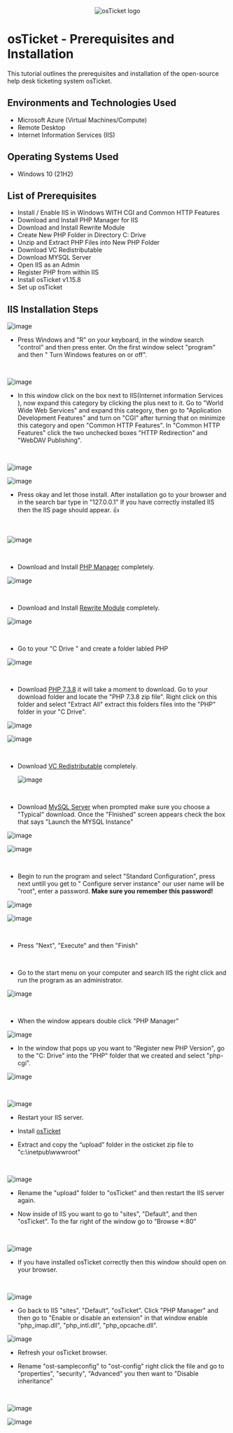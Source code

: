 <p align="center">
<img src="https://i.imgur.com/Clzj7Xs.png" alt="osTicket logo"/>
</p>

<h1>osTicket - Prerequisites and Installation</h1>
This tutorial outlines the prerequisites and installation of the open-source help desk ticketing system osTicket.<br />


<h2>Environments and Technologies Used</h2>

- Microsoft Azure (Virtual Machines/Compute)
- Remote Desktop
- Internet Information Services (IIS)

<h2>Operating Systems Used </h2>

- Windows 10</b> (21H2)

<h2>List of Prerequisites</h2>

- Install / Enable IIS in Windows WITH CGI and Common HTTP Features
- Download and Install PHP Manager for IIS
- Download and Install Rewrite Module
- Create New PHP Folder in Directory C: Drive
- Unzip and Extract PHP Files into New PHP Folder
- Download VC Redistributable
- Download MYSQL Server
- Open IIS as an Admin
- Register PHP from within IIS
- Install osTicket v1.15.8
- Set up osTicket

<h2>IIS Installation Steps</h2>

<p>

![image](https://github.com/Janelle888/osticket-prereqs/assets/142438143/6d4913fe-9d69-4c13-9c82-d4abe57c8863)


</p>
<p>
  
- Press Windows and "R" on your keyboard, in the window search "control" and then press enter. On the first window select "program" and then " Turn Windows features on or off".
</p>
<br />

<p>

![image](https://github.com/Janelle888/osticket-prereqs/assets/142438143/c56b1983-a64d-43c4-a067-6a3c9fc3ad82)


</p>
<p>

- In this window click on the box next to IIS(Internet information Services ), now expand this category by clicking the plus next to it. Go to "World Wide Web Services" and expand this category, then go to "Application Development Features" and turn on "CGI" after turning that on minimize this category and open "Common HTTP Features". In "Common HTTP Features" click the two unchecked boxes "HTTP Redirection" and "WebDAV Publishing".
</p>
<br />

<p>
  
![image](https://github.com/Janelle888/osticket-prereqs/assets/142438143/3b265151-381b-4a3b-b9e6-ca83f1cba41b)

</p>


<p>

![image](https://github.com/Janelle888/osticket-prereqs/assets/142438143/27ec9dda-01d4-4e21-883c-582e3ba3e88f)


<p>
<p>
  
- Press okay and let those install. After installation go to your browser and in the search bar type in "127.0.0.1" If you have correctly installed IIS then the IIS page should appear. </a>👍
<p>
<br />

<p>

![image](https://github.com/Janelle888/osticket-prereqs/assets/142438143/98fa1ed1-2437-4f9d-bcad-cd9a50c2f237)

<p>
<br />
  
<p>

<p>
  
- Download and Install [PHP Manager](https://drive.google.com/file/d/1RHsNd4eWIOwaNpj3JW4vzzmzNUH86wY_/view?usp=share_link) completely.
<p>

![image](https://github.com/Janelle888/osticket-prereqs/assets/142438143/370ac715-0732-4a1f-98b4-d7bbabb9a4c2)


<p>
<br />

<p>
  
- Download and Install [Rewrite Module](https://drive.google.com/file/d/1tIK9GZBKj1JyUP87eewxgdNqn9pZmVmY/view?usp=share_link) completely.
<p>

![image](https://github.com/Janelle888/osticket-prereqs/assets/142438143/a0f06db4-206e-4e4a-85a4-8a7aecb8c586)

<p>
<br />
  
<p>
  
- Go to your "C Drive " and create a folder labled PHP
<p>

![image](https://github.com/Janelle888/osticket-prereqs/assets/142438143/9f695f02-c1fd-4d53-a1af-363376f2d9a2)


<p>
<br />

<p>
  
- Download [PHP 7.3.8](https://drive.google.com/file/d/1snNMtLdCOpMtkCyD4mvl9yOOmvVIp9fP/view?usp=share_link) it will take a moment to download. Go to your download folder and locate the "PHP 7.3.8 zip file". Right click on this folder and select "Extract All" extract this folders files into the "PHP" folder in your "C Drive".

<p>

![image](https://github.com/Janelle888/osticket-prereqs/assets/142438143/c9f949c5-7435-477e-a177-9ec815788e8c)

<p>

![image](https://github.com/Janelle888/osticket-prereqs/assets/142438143/9dad33e2-caa5-4605-a434-73fdedb860a1)

<p>
<br />

<p>

- Download [VC Redistributable](https://drive.google.com/file/d/1s1OsGF3-ioO0_9LYizPRiVuIkb3lFJgH/view?usp=share_link) completely.
  <p>

  ![image](https://github.com/Janelle888/osticket-prereqs/assets/142438143/80920d5d-622b-4d2c-9de6-978d40dcd911)

  <p>
  <br />

  <p>

- Download [MySQL Server](https://drive.google.com/file/d/1_OWh9p7VQLcrB0q_V7qT8yHl0xo5gv7z/view?usp=share_link) when prompted make sure you choose a "Typical" download. Once the "FInished" screen appears check the box that says "Launch the MYSQL Instance"
  <p>

![image](https://github.com/Janelle888/osticket-prereqs/assets/142438143/40b0690d-eb0a-4364-b91d-ac88854255c9)

<p>
  
  ![image](https://github.com/Janelle888/osticket-prereqs/assets/142438143/5141589e-e2a5-4c78-bce2-5bc7829c97a2)

<p>
<br />
  
- Begin to run the program and select "Standard Configuration", press next untill you get to " Configure server instance" our user name will be "root", enter a password. <b>Make sure you remember this password!</b>

<p>

![image](https://github.com/Janelle888/osticket-prereqs/assets/142438143/aed886f1-bb3b-4ac6-ba9a-16a8331f2295)

<p>

![image](https://github.com/Janelle888/osticket-prereqs/assets/142438143/af511134-6382-45f0-80df-549ac54a7766)

<p>
<br \>
  
- Press "Next", "Execute" and then "Finish"

  <p>
  <br \>
- Go to the start menu on your computer and search IIS the right click and run the program as an administrator.

 <p>

![image](https://github.com/Janelle888/osticket-prereqs/assets/142438143/cfbd2fa7-5e7c-4a3a-a7dd-a687cff95405)

<p>
<br \>

- When the window appears double click "PHP Manager"

<p>

  ![image](https://github.com/Janelle888/osticket-prereqs/assets/142438143/99bd5f16-8f51-4705-afea-d0fe9b287f01)

  <p>

- In the window that pops up you want to "Register new PHP Version", go to the "C: Drive" into the "PHP" folder that we created and select "php-cgi".

  <p>

![image](https://github.com/Janelle888/osticket-prereqs/assets/142438143/786e0929-d192-41d1-b7f5-28bbf840c247)

<p>
<br \>

![image](https://github.com/Janelle888/osticket-prereqs/assets/142438143/dca0ab75-970b-4671-b94f-bdc9e887ac66) 

<p>

- Restart your IIS server.

- Install [osTicket](https://drive.google.com/file/d/1VeVXKlzHDRjeaVUL99ptq7qYbrbXdFxJ/view?usp=drive_link)

- Extract and copy the “upload” folder in the osticket zip file to "c:\inetpub\wwwroot"

  <p>
  <br \>

![image](https://github.com/Janelle888/osticket-prereqs/assets/142438143/2ef0d407-3b20-4971-8112-d3cf1c04480e)

<p>

- Rename the "upload" folder to "osTicket" and then restart the IIS server again.

- Now inside of IIS you want to go to "sites", "Default", and then "osTicket". To the far right of the window go to “Browse *:80”

  <p>
  <br \>

![image](https://github.com/Janelle888/osticket-prereqs/assets/142438143/3cdd4a13-1350-4237-9f7f-1e47e559af1d)

  <p>

  - If you have installed osTicket correctly then this window should open on your browser.

    <p>
    <br \>

![image](https://github.com/Janelle888/osticket-prereqs/assets/142438143/7916cdf8-c4af-4e62-884b-a94b0d99a8a7)

<p>

- Go back to IIS "sites", "Default", "osTicket". Click "PHP Manager" and then go to "Enable or disable an extension" in that window enable "php_imap.dll", "php_intl.dll", "php_opcache.dll".

![image](https://github.com/Janelle888/osticket-prereqs/assets/142438143/93a88820-9208-4aae-ab89-ca7e6d69510c)

  <p>

- Refresh your osTicket browser.

- Rename "ost-sampleconfig" to "ost-config" right click the file and go to "properties", "security", "Advanced" you then want to  "Disable inheritance"

  <p>
  <br \>

![image](https://github.com/Janelle888/osticket-prereqs/assets/142438143/9da282aa-f90c-4c04-a46f-f047ca789836)

  <p>

![image](https://github.com/Janelle888/osticket-prereqs/assets/142438143/2ab4f2c3-bcad-45b2-b26a-88eb2c829bd1)

<p>


  
